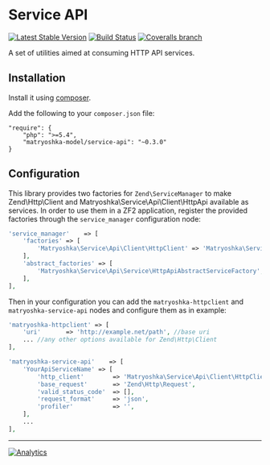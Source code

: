 Service API
===========

[![Latest Stable Version](http://img.shields.io/packagist/v/matryoshka-model/service-api.svg?style=flat-square)](https://packagist.org/packages/matryoshka-model/service-api) [![Build Status](https://img.shields.io/travis/matryoshka-model/service-api.svg?style=flat-square)](https://travis-ci.org/matryoshka-model/service-api) [![Coveralls branch](https://img.shields.io/coveralls/matryoshka-model/service-api/master.svg?style=flat-square)](https://coveralls.io/r/matryoshka-model/service-api?branch=master)

A set of utilities aimed at consuming HTTP API services.

## Installation

Install it using [composer](http://getcomposer.org).

Add the following to your `composer.json` file:

```
"require": {
    "php": ">=5.4",
    "matryoshka-model/service-api": "~0.3.0"
}
```

## Configuration

This library provides two factories for `Zend\ServiceManager` to make Zend\Http\Client and Matryoshka\Service\Api\Client\HttpApi available as services. In order to use them in a ZF2 application, register the provided factories through the `service_manager` configuration node:

```php
'service_manager'    => [
    'factories' => [
        'Matryoshka\Service\Api\Client\HttpClient' => 'Matryoshka\Service\Api\Service\HttpClientServiceFactory',
    ],
    'abstract_factories' => [
        'Matryoshka\Service\Api\Service\HttpApiAbstractServiceFactory',
    ],
],
```

Then in your configuration you can add the `matryoshka-httpclient` and `matryoshka-service-api` nodes and configure them as in example:

```php
'matryoshka-httpclient' => [
    'uri'       => 'http://example.net/path', //base uri
    ... //any other options available for Zend\Http\Client
],

'matryoshka-service-api'    => [
    'YourApiServiceName' => [
        'http_client'        => 'Matryoshka\Service\Api\Client\HttpClient', // http client service name
        'base_request'       => 'Zend\Http\Request',                        // base request service name
        'valid_status_code'  => [],                                         // Array of int code valid
        'request_format'     => 'json',                                     // string json/xml
        'profiler'           => '',                                         // profiler service name
    ],
    ...
],
```

---

[![Analytics](https://ga-beacon.appspot.com/UA-49655829-1/matryoshka-model/service-api)](https://github.com/igrigorik/ga-beacon)
